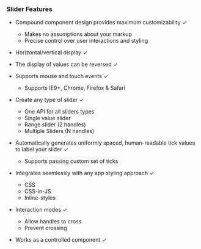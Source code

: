 ### Slider Features

- Compound component design provides maximum customizability ✓
  - Makes no assumptions about your markup
  - Precise control over user interactions and styling

- Horizontal/vertical display ✓

- The display of values can be reversed ✓

- Supports mouse and touch events ✓
  - Supports IE9+, Chrome, Firefox & Safari

- Create any type of slider ✓
  - One API for all sliders types
  - Single value slider
  - Range slider (2 handles)
  - Multiple Sliders (N handles)

- Automatically generates uniformly spaced, human-readable tick values to label your slider ✓
  - Supports passing custom set of ticks

- Integrates seemlessly with any app styling approach ✓
  - CSS
  - CSS-in-JS
  - Inline-styles

- Interaction modes ✓
  - Allow handles to cross
  - Prevent crossing

- Works as a controlled component ✓
